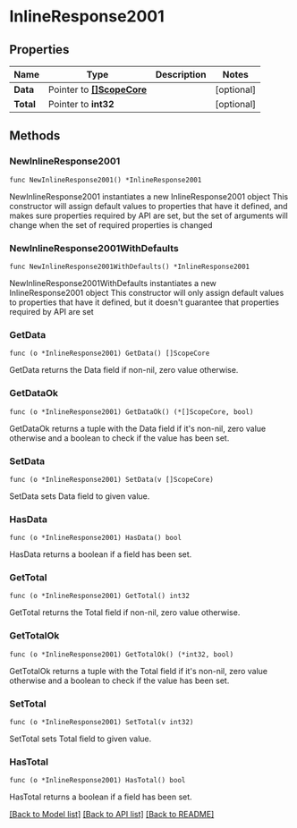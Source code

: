 # InlineResponse2001

## Properties

Name | Type | Description | Notes
------------ | ------------- | ------------- | -------------
**Data** | Pointer to [**[]ScopeCore**](ScopeCore.md) |  | [optional] 
**Total** | Pointer to **int32** |  | [optional] 

## Methods

### NewInlineResponse2001

`func NewInlineResponse2001() *InlineResponse2001`

NewInlineResponse2001 instantiates a new InlineResponse2001 object
This constructor will assign default values to properties that have it defined,
and makes sure properties required by API are set, but the set of arguments
will change when the set of required properties is changed

### NewInlineResponse2001WithDefaults

`func NewInlineResponse2001WithDefaults() *InlineResponse2001`

NewInlineResponse2001WithDefaults instantiates a new InlineResponse2001 object
This constructor will only assign default values to properties that have it defined,
but it doesn't guarantee that properties required by API are set

### GetData

`func (o *InlineResponse2001) GetData() []ScopeCore`

GetData returns the Data field if non-nil, zero value otherwise.

### GetDataOk

`func (o *InlineResponse2001) GetDataOk() (*[]ScopeCore, bool)`

GetDataOk returns a tuple with the Data field if it's non-nil, zero value otherwise
and a boolean to check if the value has been set.

### SetData

`func (o *InlineResponse2001) SetData(v []ScopeCore)`

SetData sets Data field to given value.

### HasData

`func (o *InlineResponse2001) HasData() bool`

HasData returns a boolean if a field has been set.

### GetTotal

`func (o *InlineResponse2001) GetTotal() int32`

GetTotal returns the Total field if non-nil, zero value otherwise.

### GetTotalOk

`func (o *InlineResponse2001) GetTotalOk() (*int32, bool)`

GetTotalOk returns a tuple with the Total field if it's non-nil, zero value otherwise
and a boolean to check if the value has been set.

### SetTotal

`func (o *InlineResponse2001) SetTotal(v int32)`

SetTotal sets Total field to given value.

### HasTotal

`func (o *InlineResponse2001) HasTotal() bool`

HasTotal returns a boolean if a field has been set.


[[Back to Model list]](../README.md#documentation-for-models) [[Back to API list]](../README.md#documentation-for-api-endpoints) [[Back to README]](../README.md)


